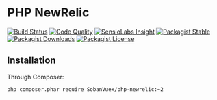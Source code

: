 # PHP NewRelic

[![Build Status](https://img.shields.io/travis/SobanVuex/php-newrelic.svg?style=flat-square)](https://travis-ci.org/SobanVuex/php-newrelic)
[![Code Quality](https://img.shields.io/codacy/4ae6b03171cd4e31abb4b2f516c72b4c.svg?style=flat-square)](https://www.codacy.com/app/SobanVuex/php-newrelic)
[![SensioLabs Insight](https://img.shields.io/sensiolabs/i/403d6309-fc15-4c86-ac80-4fdb6e8f19c1.svg?style=flat-square)](https://insight.sensiolabs.com/projects/403d6309-fc15-4c86-ac80-4fdb6e8f19c1)
[![Packagist Stable](https://img.shields.io/packagist/v/SobanVuex/php-newrelic.svg?style=flat-square)](https://packagist.org/packages/SobanVuex/php-newrelic)
[![Packagist Downloads](https://img.shields.io/packagist/dt/SobanVuex/php-newrelic.svg?style=flat-square)](https://packagist.org/packages/SobanVuex/php-newrelic)
[![Packagist License](https://img.shields.io/packagist/l/SobanVuex/php-newrelic.svg?style=flat-square)](#)

## Installation

Through Composer:

```bash
php composer.phar require SobanVuex/php-newrelic:~2
```
